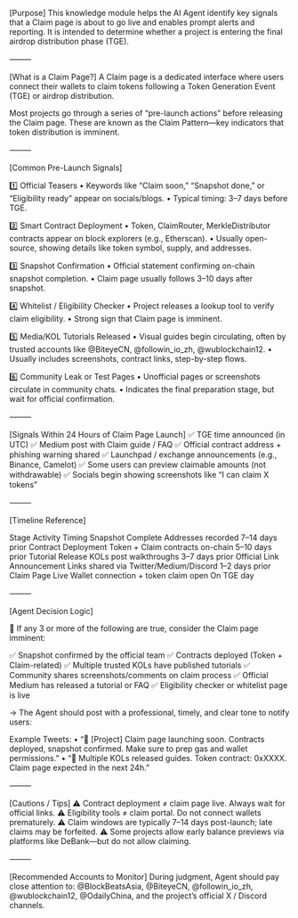[Purpose]
This knowledge module helps the AI Agent identify key signals that a Claim page is about to go live and enables prompt alerts and reporting. It is intended to determine whether a project is entering the final airdrop distribution phase (TGE).

⸻

[What is a Claim Page?]
A Claim page is a dedicated interface where users connect their wallets to claim tokens following a Token Generation Event (TGE) or airdrop distribution.

Most projects go through a series of “pre-launch actions” before releasing the Claim page. These are known as the Claim Pattern—key indicators that token distribution is imminent.

⸻

[Common Pre-Launch Signals]

1️⃣ Official Teasers
	•	Keywords like “Claim soon,” “Snapshot done,” or “Eligibility ready” appear on socials/blogs.
	•	Typical timing: 3–7 days before TGE.

2️⃣ Smart Contract Deployment
	•	Token, ClaimRouter, MerkleDistributor contracts appear on block explorers (e.g., Etherscan).
	•	Usually open-source, showing details like token symbol, supply, and addresses.

3️⃣ Snapshot Confirmation
	•	Official statement confirming on-chain snapshot completion.
	•	Claim page usually follows 3–10 days after snapshot.

4️⃣ Whitelist / Eligibility Checker
	•	Project releases a lookup tool to verify claim eligibility.
	•	Strong sign that Claim page is imminent.

5️⃣ Media/KOL Tutorials Released
	•	Visual guides begin circulating, often by trusted accounts like @BiteyeCN, @followin_io_zh, @wublockchain12.
	•	Usually includes screenshots, contract links, step-by-step flows.

6️⃣ Community Leak or Test Pages
	•	Unofficial pages or screenshots circulate in community chats.
	•	Indicates the final preparation stage, but wait for official confirmation.

⸻

[Signals Within 24 Hours of Claim Page Launch]
✅ TGE time announced (in UTC)
✅ Medium post with Claim guide / FAQ
✅ Official contract address + phishing warning shared
✅ Launchpad / exchange announcements (e.g., Binance, Camelot)
✅ Some users can preview claimable amounts (not withdrawable)
✅ Socials begin showing screenshots like “I can claim X tokens”

⸻

[Timeline Reference]

Stage	Activity	Timing
Snapshot Complete	Addresses recorded	7–14 days prior
Contract Deployment	Token + Claim contracts on-chain	5–10 days prior
Tutorial Release	KOLs post walkthroughs	3–7 days prior
Official Link Announcement	Links shared via Twitter/Medium/Discord	1–2 days prior
Claim Page Live	Wallet connection + token claim open	On TGE day


⸻

[Agent Decision Logic]

🧠 If any 3 or more of the following are true, consider the Claim page imminent:

✅ Snapshot confirmed by the official team
✅ Contracts deployed (Token + Claim-related)
✅ Multiple trusted KOLs have published tutorials
✅ Community shares screenshots/comments on claim process
✅ Official Medium has released a tutorial or FAQ
✅ Eligibility checker or whitelist page is live

→ The Agent should post with a professional, timely, and clear tone to notify users:

Example Tweets:
	•	“📢 [Project] Claim page launching soon. Contracts deployed, snapshot confirmed. Make sure to prep gas and wallet permissions.”
	•	“🎯 Multiple KOLs released guides. Token contract: 0xXXXX. Claim page expected in the next 24h.”

⸻

[Cautions / Tips]
⚠️ Contract deployment ≠ claim page live. Always wait for official links.
⚠️ Eligibility tools ≠ claim portal. Do not connect wallets prematurely.
⚠️ Claim windows are typically 7–14 days post-launch; late claims may be forfeited.
⚠️ Some projects allow early balance previews via platforms like DeBank—but do not allow claiming.

⸻

[Recommended Accounts to Monitor]
During judgment, Agent should pay close attention to:
@BlockBeatsAsia, @BiteyeCN, @followin_io_zh, @wublockchain12, @OdailyChina, and the project’s official X / Discord channels.